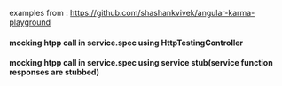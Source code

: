
examples from : https://github.com/shashankvivek/angular-karma-playground

#### mocking htpp call in service.spec using HttpTestingController
#### mocking htpp call in service.spec using service stub(service function responses are stubbed)

